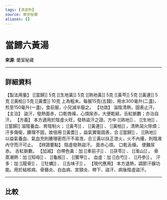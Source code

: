 ```yaml
---
tags: [清虛熱]
source: 蘭室秘藏
aliases: []
---
```


# 當歸六黃湯

**來源**: 蘭室秘藏  

---

## 詳細資料
【製法用量】 [[當歸]] 5克 [[生地黃]] 5克 [[熟地黃]] 5克 [[黃芩]] 5克 [[黃連]] 5克 [[黃柏]] 5克 [[黃耆]] 10克
上為粗末。每服15克(五錢)，用水300毫升(二盞)，煎至150毫升(一盞)，食前服，小兒減半服之。
【功效】
滋陰清熱，固表止汗。
【主治】
盜汗，發熱面赤，口乾唇燥，心煩尿赤，大便乾結，舌紅脈數；亦治自汗。
【方義】
本方適用於陰虛火旺，發熱盜汗之證。方中 [[熟地]] 、 [[生地]] 、 [[當歸]] 滋陰養血、育陰制火； [[黃芩]] 、 [[黃連]] 、 [[黃柏]] ，清熱瀉火除煩；汗多傷衛，腠理不固，故倍用 [[黃耆]] ，益氣實衛固表，合 [[當歸]] 、 [[熟地]] 以益氣養血、氣血充則腠理密而汗不易泄，合三黃以扶正泄火，火不內擾，則陰液內守而汗可止。
【辨證要點】
陰虛發熱盜汗。
面赤心煩。
口乾舌燥。
便難尿赤。
舌紅脈數。
【加減】
白帶色黃：加 [[車前子]] 、 [[茯苓]] 、 [[淮山]] 。
骨蒸潮熱：加 [[知母]] 、 [[龜板]] 、 [[鱉甲]] 。
血虛：加 [[白芍]] 、 [[丹參]] 。
汗多：加 [[龍骨]] 、 [[牡蠣]] 、 [[五味子]] 。
【現代應用】
本方退熱，調節汗腺功能。用於結核病、骨髓炎、白血病、宮頸炎、帶下、盜汗、病後陰虛盜汗。

---

## 比較
